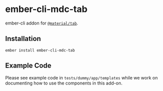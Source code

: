 ember-cli-mdc-tab
======================

ember-cli addon for [`@material/tab`](https://github.com/material-components/material-components-web/tree/master/packages/mdc-tab).

Installation
------------

    ember install ember-cli-mdc-tab
    
Example Code
---------------

Please see example code in `tests/dummy/app/templates` while we work on documenting how to 
use the components in this add-on.
